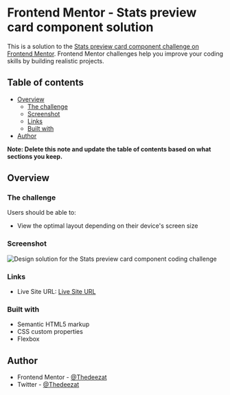 # Frontend Mentor - Stats preview card component solution

This is a solution to the [Stats preview card component challenge on Frontend Mentor](https://www.frontendmentor.io/challenges/stats-preview-card-component-8JqbgoU62). Frontend Mentor challenges help you improve your coding skills by building realistic projects. 

## Table of contents

- [Overview](#overview)
  - [The challenge](#the-challenge)
  - [Screenshot](#screenshot)
  - [Links](#links)
  - [Built with](#built-with)
- [Author](#author)

**Note: Delete this note and update the table of contents based on what sections you keep.**

## Overview

### The challenge

Users should be able to:

- View the optimal layout depending on their device's screen size

### Screenshot

![Design solution for the Stats preview card component coding challenge](./design/solution.jpg)

### Links
- Live Site URL: [Live Site URL](https://thedeezat.github.io/Stat-preview-card-component/)


### Built with

- Semantic HTML5 markup
- CSS custom properties
- Flexbox

## Author
- Frontend Mentor - [@Thedeezat](https://www.frontendmentor.io/profile/@Thedeezat)
- Twitter - [@Thedeezat](https://www.twitter.com/@Thedeezat)
